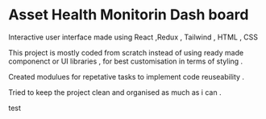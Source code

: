 # Asset Health Monitorin Dash board 

Interactive user interface made using React ,Redux , Tailwind , HTML , CSS

This project is mostly coded from scratch instead of using ready made componenct or UI libraries , 
for best customisation in terms of styling .

Created modulues for repetative tasks to implement code reuseability .

Tried to keep the project clean and organised as much as i can .

test

